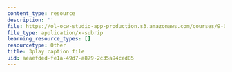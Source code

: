 ```yaml
---
content_type: resource
description: ''
file: https://ol-ocw-studio-app-production.s3.amazonaws.com/courses/9-00sc-introduction-to-psychology-fall-2011/aeaefdedfe1a49d7a8792c35a94ced85_zPPsdsAQBx4.srt
file_type: application/x-subrip
learning_resource_types: []
resourcetype: Other
title: 3play caption file
uid: aeaefded-fe1a-49d7-a879-2c35a94ced85
---
```

